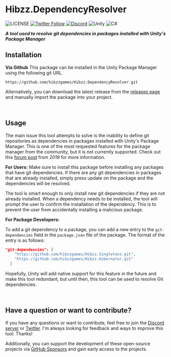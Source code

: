 # Hibzz.DependencyResolver
![LICENSE](https://img.shields.io/badge/LICENSE-CC--BY--4.0-ee5b32?style=for-the-badge) [![Twitter Follow](https://img.shields.io/badge/follow-%40hibzzgames-1DA1f2?logo=twitter&style=for-the-badge)](https://twitter.com/hibzzgames) [![Discord](https://img.shields.io/discord/695898694083412048?color=788bd9&label=DIscord&style=for-the-badge)](https://discord.gg/YXdJ8cZngB) ![Unity](https://img.shields.io/badge/unity-%23000000.svg?style=for-the-badge&logo=unity&logoColor=white) ![C#](https://img.shields.io/badge/c%23-%23239120.svg?style=for-the-badge&logo=c-sharp&logoColor=white)

***A tool used to resolve git dependencies in packages installed with Unity's Package Manager***

## Installation
**Via Github**
This package can be installed in the Unity Package Manager using the following git URL.
```
https://github.com/hibzzgames/Hibzz.DependencyResolver.git
```

Alternatively, you can download the latest release from the [releases page](https://github.com/hibzzgames/Hibzz.DependencyResolver/releases) and manually import the package into your project.

<br>

## Usage
The main issue this tool attempts to solve is the inability to define git repositories as dependencies in packages installed with Unity's Package Manager. This is one of the most requested features for the package manager from the community, but it is not currently supported. Check out this [forum post](https://forum.unity.com/threads/custom-package-with-git-dependencies.628390/) from *2019* for more information.

**For Users:**
Make sure to install this package before installing any packages that have git dependencies. If there are any git dependencies in packages that are already installed, simply press update on the package and the dependencies will be resolved.

The tool is smart enough to only install new git dependencies if they are not already installed. When a dependency needs to be installed, the tool will prompt the user to confirm the installation of the dependency. This is to prevent the user from accidentally installing a malicious package.


**For Package Developers:**

To add a git dependency to a package, you can add a new entry to the `git-dependencies` field in the `package.json` file of the package. The format of the entry is as follows:
```json
"git-dependencies": [
    "https://github.com/hibzzgames/Hibzz.Singletons.git",
    "https://github.com/hibzzgames/Hibzz.Hibernator.git"
  ]
```

Hopefully, Unity will add native support for this feature in the future and make this tool redundant, but until then, this tool can be used to resolve Git dependencies. 

<br>

## Have a question or want to contribute?
If you have any questions or want to contribute, feel free to join the [Discord server](https://discord.gg/YXdJ8cZngB) or [Twitter](https://twitter.com/hibzzgames). I'm always looking for feedback and ways to improve this tool. Thanks!

Additionally, you can support the development of these open-source projects via [GitHub Sponsors](https://github.com/sponsors/sliptrixx) and gain early access to the projects.

